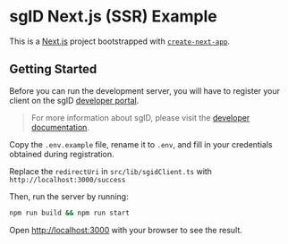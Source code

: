 # sgID Next.js (SSR) Example

This is a [Next.js](https://nextjs.org/) project bootstrapped with [`create-next-app`](https://github.com/vercel/next.js/tree/canary/packages/create-next-app).

## Getting Started

Before you can run the development server, you will have to register your client on the sgID [developer portal](https://developer.id.gov.sg/).

> For more information about sgID, please visit the [developer documentation](https://docs.id.gov.sg/).

Copy the `.env.example` file, rename it to `.env`, and fill in your credentials obtained during registration.

Replace the `redirectUri` in `src/lib/sgidClient.ts` with `http://localhost:3000/success`

Then, run the server by running:

```bash
npm run build && npm run start
```

Open [http://localhost:3000](http://localhost:3000) with your browser to see the result.
